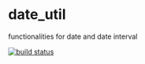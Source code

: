 date_util
=========

functionalities for date and date interval


[![build status](https://secure.travis-ci.org/vanng822/camlich.png)](http://travis-ci.org/vanng822/camlich)

